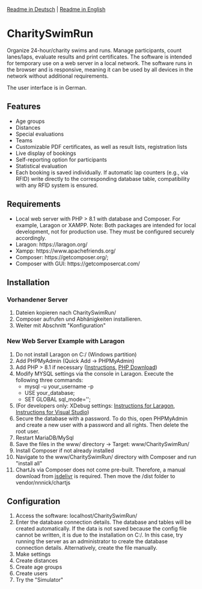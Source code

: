 
<a href="https://github.com/Endition/CharitySwimRun/blob/main/README-DE.md">Readme in Deutsch</a> | <a href="https://github.com/Endition/CharitySwimRun/blob/main/README.md">Readme in English</a>

<h1>CharitySwimRun</h1>
Organize 24-hour/charity swims and runs. Manage participants, count lanes/laps, evaluate results and print certificates. The software is intended for temporary use on a web server in a local network. The software runs in the browser and is responsive, meaning it can be used by all devices in the network without additional requirements.

The user interface is in German.

<h2>Features</h2>
<ul>
    <li>Age groups</li>
    <li>Distances</li>
    <li>Special evaluations</li>
    <li>Teams</li>
    <li>Customizable PDF certificates, as well as result lists, registration lists</li>
    <li>Live display of bookings</li>
    <li>Self-reporting option for participants</li>
    <li>Statistical evaluation</li>
    <li>Each booking is saved individually. If automatic lap counters (e.g., via RFID) write directly to the corresponding database table, compatibility with any RFID system is ensured.</li>
</ul>

<h2>Requirements</h2>
<ul>
    <li>Local web server with PHP > 8.1 with database and Composer. For example, Laragon or XAMPP. Note: Both packages are intended for local development, not for production use. They must be configured securely accordingly.
</li>
    <li>Laragon: https://laragon.org/</li>
    <li>Xampp: https://www.apachefriends.org/</li>
    <li>Composer: https://getcomposer.org/; </li>
    <li>Composer with GUI: https://getcomposercat.com/ </li>
</ul>


<h2>Installation</h2>
<h3>Vorhandener Server</h3>
<ol>
    <li>Dateien kopieren nach CharitySwimRun/ </li>
    <li>Composer aufrufen und Abhänigkeiten installieren. </li>
    <li>Weiter mit Abschnitt "Konfiguration"</li>
</ol>

<h3>New Web Server Example with Laragon</h3>
<ol>
    <li>Do not install Laragon on C:/ (Windows partition)</li>
    <li>Add PHPMyAdmin (Quick Add -> PHPMyAdmin)</li>
    <li>Add PHP > 8.1 if necessary (<a href="https://medium.com/@oluwaseye/add-different-php-versions-to-your-laragon-installation-d2526db5c5f1">Instructions</a>, <a href="https://windows.php.net/downloads/releases/">PHP Download</a>)</li>
    <li>
        Modify MYSQL settings via the console in Laragon. Execute the following three commands:
        <ul>
            <li>mysql -u your_username -p</li>
            <li>USE your_database;</li>
            <li>SET GLOBAL sql_mode='';</li>
        </ul>
    </li>
    <li>(For developers only: XDebug settings: <a href="https://gitbook.deddy.me/laragon-xdebug-debug-php-with-vscode-on-windows/">Instructions for Laragon</a>, <a href="https://pen-y-fan.github.io/2021/08/03/How-to-Set-up-VS-Code-to-use-PHP-with-Xdebug-3-on-Windows/">Instructions for Visual Studio</a>)
    </li>
    <li>Secure the database with a password. To do this, open PHPMyAdmin and create a new user with a password and all rights. Then delete the root user.</li>
    <li>Restart MariaDB/MySql</li>
    <li>Save the files in the www/ directory -> Target: www/CharitySwimRun/</li>
    <li>Install Composer if not already installed</li>
    <li>Navigate to the www/CharitySwimRun/ directory with Composer and run "install all"</li>
    <li>ChartJs via Composer does not come pre-built. Therefore, a manual download from <a href="https://www.jsdelivr.com/package/npm/chart.js?path=dist">jsdelivr</a> is required. Then move the /dist folder to vendor/nnnick/chartjs</li>
</ol>

<h2>Configuration</h2>
<ol>
    <li>Access the software: localhost/CharitySwimRun/</li>
    <li>Enter the database connection details. The database and tables will be created automatically. If the data is not saved because the config file cannot be written, it is due to the installation on C:/. In this case, try running the server as an administrator to create the database connection details. Alternatively, create the file manually.</li>
    <li>Make settings</li>
    <li>Create distances</li>
    <li>Create age groups</li>
    <li>Create users</li>
    <li>Try the "Simulator"</li>
</ol>